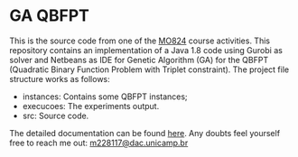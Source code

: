 # GA QBFPT 

This is the source code from one of the [MO824](https://www.dac.unicamp.br/portal/caderno-de-horarios/2019/1/S/P/IC/MO824) course activities. 
This repository contains an implementation of a Java 1.8 code using Gurobi as solver and Netbeans as IDE for Genetic Algorithm (GA) for the QBFPT (Quadratic Binary Function Problem with Triplet constraint).
The project file structure works as follows:

* instances: Contains some QBFPT instances;
* execucoes: The experiments output.
* src: Source code.

The detailed documentation can be found [here](https://codedocs.xyz/My-master-degree/MO824-QBFPT-GA/).
Any doubts feel yourself free to reach me out: m228117@dac.unicamp.br


